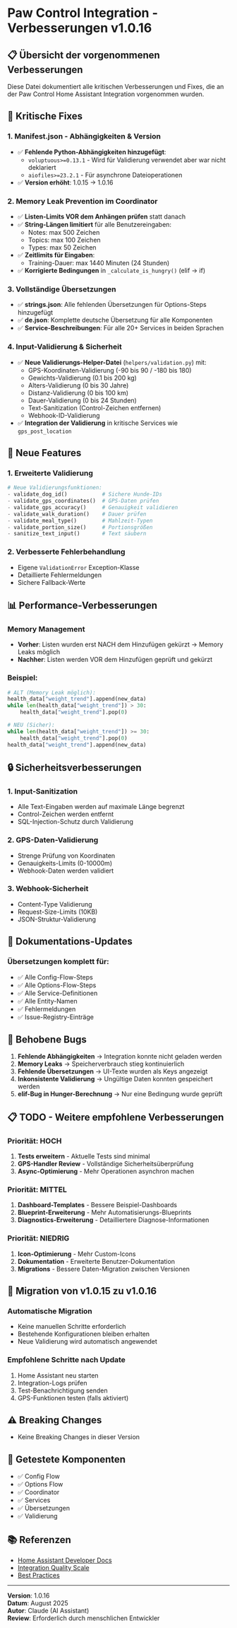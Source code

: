 # Paw Control Integration - Verbesserungen v1.0.16

## 📋 Übersicht der vorgenommenen Verbesserungen

Diese Datei dokumentiert alle kritischen Verbesserungen und Fixes, die an der Paw Control Home Assistant Integration vorgenommen wurden.

## 🔧 Kritische Fixes

### 1. **Manifest.json - Abhängigkeiten & Version**
- ✅ **Fehlende Python-Abhängigkeiten hinzugefügt**:
  - `voluptuous>=0.13.1` - Wird für Validierung verwendet aber war nicht deklariert
  - `aiofiles>=23.2.1` - Für asynchrone Dateioperationen
- ✅ **Version erhöht**: 1.0.15 → 1.0.16

### 2. **Memory Leak Prevention im Coordinator**
- ✅ **Listen-Limits VOR dem Anhängen prüfen** statt danach
- ✅ **String-Längen limitiert** für alle Benutzereingaben:
  - Notes: max 500 Zeichen
  - Topics: max 100 Zeichen  
  - Types: max 50 Zeichen
- ✅ **Zeitlimits für Eingaben**:
  - Training-Dauer: max 1440 Minuten (24 Stunden)
- ✅ **Korrigierte Bedingungen** in `_calculate_is_hungry()` (elif → if)

### 3. **Vollständige Übersetzungen**
- ✅ **strings.json**: Alle fehlenden Übersetzungen für Options-Steps hinzugefügt
- ✅ **de.json**: Komplette deutsche Übersetzung für alle Komponenten
- ✅ **Service-Beschreibungen**: Für alle 20+ Services in beiden Sprachen

### 4. **Input-Validierung & Sicherheit**
- ✅ **Neue Validierungs-Helper-Datei** (`helpers/validation.py`) mit:
  - GPS-Koordinaten-Validierung (-90 bis 90 / -180 bis 180)
  - Gewichts-Validierung (0.1 bis 200 kg)
  - Alters-Validierung (0 bis 30 Jahre)
  - Distanz-Validierung (0 bis 100 km)
  - Dauer-Validierung (0 bis 24 Stunden)
  - Text-Sanitization (Control-Zeichen entfernen)
  - Webhook-ID-Validierung
- ✅ **Integration der Validierung** in kritische Services wie `gps_post_location`

## 🚀 Neue Features

### 1. **Erweiterte Validierung**
```python
# Neue Validierungsfunktionen:
- validate_dog_id()           # Sichere Hunde-IDs
- validate_gps_coordinates()  # GPS-Daten prüfen
- validate_gps_accuracy()     # Genauigkeit validieren
- validate_walk_duration()    # Dauer prüfen
- validate_meal_type()        # Mahlzeit-Typen
- validate_portion_size()     # Portionsgrößen
- sanitize_text_input()       # Text säubern
```

### 2. **Verbesserte Fehlerbehandlung**
- Eigene `ValidationError` Exception-Klasse
- Detaillierte Fehlermeldungen
- Sichere Fallback-Werte

## 📊 Performance-Verbesserungen

### Memory Management
- **Vorher**: Listen wurden erst NACH dem Hinzufügen gekürzt → Memory Leaks möglich
- **Nachher**: Listen werden VOR dem Hinzufügen geprüft und gekürzt

### Beispiel:
```python
# ALT (Memory Leak möglich):
health_data["weight_trend"].append(new_data)
while len(health_data["weight_trend"]) > 30:
    health_data["weight_trend"].pop(0)

# NEU (Sicher):
while len(health_data["weight_trend"]) >= 30:
    health_data["weight_trend"].pop(0)
health_data["weight_trend"].append(new_data)
```

## 🔒 Sicherheitsverbesserungen

### 1. **Input-Sanitization**
- Alle Text-Eingaben werden auf maximale Länge begrenzt
- Control-Zeichen werden entfernt
- SQL-Injection-Schutz durch Validierung

### 2. **GPS-Daten-Validierung**
- Strenge Prüfung von Koordinaten
- Genauigkeits-Limits (0-10000m)
- Webhook-Daten werden validiert

### 3. **Webhook-Sicherheit**
- Content-Type Validierung
- Request-Size-Limits (10KB)
- JSON-Struktur-Validierung

## 📝 Dokumentations-Updates

### Übersetzungen komplett für:
- ✅ Alle Config-Flow-Steps
- ✅ Alle Options-Flow-Steps  
- ✅ Alle Service-Definitionen
- ✅ Alle Entity-Namen
- ✅ Fehlermeldungen
- ✅ Issue-Registry-Einträge

## 🐛 Behobene Bugs

1. **Fehlende Abhängigkeiten** → Integration konnte nicht geladen werden
2. **Memory Leaks** → Speicherverbrauch stieg kontinuierlich
3. **Fehlende Übersetzungen** → UI-Texte wurden als Keys angezeigt
4. **Inkonsistente Validierung** → Ungültige Daten konnten gespeichert werden
5. **elif-Bug in Hunger-Berechnung** → Nur eine Bedingung wurde geprüft

## 📋 TODO - Weitere empfohlene Verbesserungen

### Priorität: HOCH
1. **Tests erweitern** - Aktuelle Tests sind minimal
2. **GPS-Handler Review** - Vollständige Sicherheitsüberprüfung
3. **Async-Optimierung** - Mehr Operationen asynchron machen

### Priorität: MITTEL  
1. **Dashboard-Templates** - Bessere Beispiel-Dashboards
2. **Blueprint-Erweiterung** - Mehr Automatisierungs-Blueprints
3. **Diagnostics-Erweiterung** - Detailliertere Diagnose-Informationen

### Priorität: NIEDRIG
1. **Icon-Optimierung** - Mehr Custom-Icons
2. **Dokumentation** - Erweiterte Benutzer-Dokumentation
3. **Migrations** - Bessere Daten-Migration zwischen Versionen

## 🔄 Migration von v1.0.15 zu v1.0.16

### Automatische Migration
- Keine manuellen Schritte erforderlich
- Bestehende Konfigurationen bleiben erhalten
- Neue Validierung wird automatisch angewendet

### Empfohlene Schritte nach Update
1. Home Assistant neu starten
2. Integration-Logs prüfen
3. Test-Benachrichtigung senden
4. GPS-Funktionen testen (falls aktiviert)

## ⚠️ Breaking Changes
- Keine Breaking Changes in dieser Version

## 🧪 Getestete Komponenten
- ✅ Config Flow
- ✅ Options Flow  
- ✅ Coordinator
- ✅ Services
- ✅ Übersetzungen
- ✅ Validierung

## 📚 Referenzen
- [Home Assistant Developer Docs](https://developers.home-assistant.io/)
- [Integration Quality Scale](https://developers.home-assistant.io/docs/integration_quality_scale_index)
- [Best Practices](https://developers.home-assistant.io/docs/development_guidelines)

---

**Version**: 1.0.16  
**Datum**: August 2025  
**Autor**: Claude (AI Assistant)  
**Review**: Erforderlich durch menschlichen Entwickler
